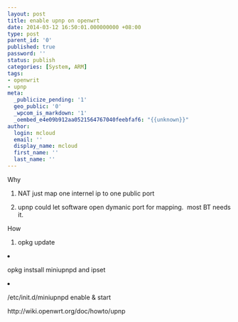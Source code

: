 ```yaml
---
layout: post
title: enable upnp on openwrt
date: 2014-03-12 16:50:01.000000000 +08:00
type: post
parent_id: '0'
published: true
password: ''
status: publish
categories: [System, ARM]
tags:
- openwrit
- upnp
meta:
  _publicize_pending: '1'
  geo_public: '0'
  _wpcom_is_markdown: '1'
  _oembed_e4e09b912aa0521564767040feebfaf6: "{{unknown}}"
author:
  login: mcloud
  email: ''
  display_name: mcloud
  first_name: ''
  last_name: ''
---
```

<p>Why</p>
<ol>
<li>NAT just map one internel ip to one public port</li>
<li>
<p>upnp could let software open dymanic port for mapping.  most BT needs it.</p>
</li>
</ol>
<p>How</p>
<ol>
<li>opkg update</li>
</ol>
<li>
<p>opkg instsall miniupnpd and ipset</p>
</li>
<li>
<p>/etc/init.d/miniupnpd enable &amp; start</p>
</li>
<p>http://wiki.openwrt.org/doc/howto/upnp</p>
